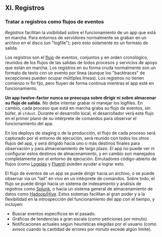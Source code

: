 ## XI. Registros
### Tratar a registros como flujos de eventos

*Registros* facilitan la visibilidad sobre el funcionamiento de un app que está en marcha. Para entornos de servidores normalmente se graban en un archivo en el disco (un "logfile"); pero esto solamente es un formato de salida.

Los registros son el [flujo](http://adam.heroku.com/past/2011/4/1/logs_are_streams_not_files/) de eventos, conjuntos y en orden cronológico, reunidos de los flujos de las salidas de todos procesos y servicios de apoyo que están en marcha. Los registros en su forma cruda normalmente son un formato de texto con un evento por línea (aunque los "backtraces" de excepciones pueden ocupar múltiples líneas). Los registros no tienen comienzo ni fin fijo, pero fluyen de forma continua mientras el app esté en funcionamiento.

**Un app twelve-factor nunca se preocupa sobre dirigir ni sobre almacenar su flujo de salida.** No debe intentar grabar ni manejar los logfiles. En cambio, cada proceso que está en marcha graba su flujo de eventos, sin búfer, al `stdout`. Durante el desarrollo local, el desarrollador verá este flujo en el primer plano de su intérprete de comandos para observar el funcionamiento del app.

En los deploys de staging o de la producción, el flujo de cada proceso será capturado por el entorno de ejecución, será reunido con todos los otros flujos del app, y será dirigido hacia uno o más destinos finales para observación y para almacenamiento de largo plazo. El app no puede ver ni configurar estos destinos de almacenamiento, y en cambio son manejados completamente por el entorno de ejecución. Enrutadores código-abierto de flujos (como [Logplex](https://github.com/heroku/logplex) y [Fluent](https://github.com/fluent/fluentd)) pueden ayudar a lograr esto.

El flujo de eventos de un app se puede dirigir hacia un archivo, o se puede observar via un "tail" en vivo en un intérprete de comandos. Sobre todo, el flujo se puede dirigir hacia un sistema de indexamiento y análisis de registros como [Splunk](http://www.splunk.com/), o hacia un sistema general de almacenamiento de datos como [Hadoop/Hive](http://hive.apache.org/). Estos sistemas facilitan al gran poder y a la flexibilidad en la introspección del funcionamiento del app con el tiempo, y incluyen:

* Buscar eventos especificos en el pasado.
* Gráficos de tendencias a gran escala (como peticiones por minuto).
* Notificaciones actuales según heurísticas elegidas por el usuario (como avisos cuando la cantidad de errores por minuto excede algún límite).
